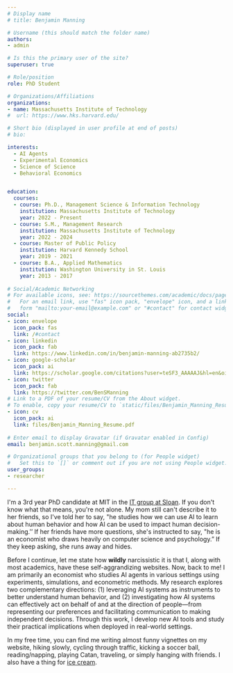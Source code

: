 ```yaml
---
# Display name
# title: Benjamin Manning

# Username (this should match the folder name)
authors: 
- admin

# Is this the primary user of the site?
superuser: true

# Role/position
role: PhD Student

# Organizations/Affiliations
organizations:
- name: Massachusetts Institute of Technology
#  url: https://www.hks.harvard.edu/

# Short bio (displayed in user profile at end of posts)
# bio: 

interests:
  - AI Agents
  - Experimental Economics
  - Science of Science
  - Behavioral Economics


education:
  courses:
  - course: Ph.D., Management Science & Information Technology
    institution: Massachusetts Institute of Technology
    year: 2022 - Present
  - course: S.M., Management Research
    institution: Massachusetts Institute of Technology
    year: 2022 - 2024   
  - course: Master of Public Policy
    institution: Harvard Kennedy School
    year: 2019 - 2021
  - course: B.A., Applied Mathematics
    institution: Washington University in St. Louis
    year: 2013 - 2017
    
# Social/Academic Networking
# For available icons, see: https://sourcethemes.com/academic/docs/page-builder/#icons
#   For an email link, use "fas" icon pack, "envelope" icon, and a link in the
#   form "mailto:your-email@example.com" or "#contact" for contact widget.
social:
- icon: envelope
  icon_pack: fas
  link: /#contact
- icon: linkedin
  icon_pack: fab
  link: https://www.linkedin.com/in/benjamin-manning-ab2735b2/
- icon: google-scholar
  icon_pack: ai
  link: https://scholar.google.com/citations?user=teSF3_AAAAAJ&hl=en&oi=sra
- icon: twitter
  icon_pack: fab
  link: https://twitter.com/BenSManning
# Link to a PDF of your resume/CV from the About widget.
# To enable, copy your resume/CV to `static/files/Benjamin_Manning_Resume.pdf` and uncomment the lines below.
- icon: cv
  icon_pack: ai
  link: files/Benjamin_Manning_Resume.pdf
  
# Enter email to display Gravatar (if Gravatar enabled in Config)
email: benjamin.scott.manning@gmail.com

# Organizational groups that you belong to (for People widget)
#   Set this to `[]` or comment out if you are not using People widget.
user_groups:
- researcher

---
```

I'm a 3rd year PhD candidate at MIT in the [IT group at Sloan](https://mitsloan.mit.edu/phd/program-overview/it). If you don't know what that means, you're not alone. My mom still can't describe it to her friends, so I've told her to say, "he studies how we can use AI to learn about human behavior and how AI can be used to impact human decision-making.’’ If her friends have more questions, she's instructed to say, "he is an economist who draws heavily on computer science and psychology.” If they keep asking, she runs away and hides.

Before I continue, let me state how **wildly** narcissistic it is that I, along with most academics, have these self-aggrandizing websites. Now, back to me! 
I am primarily an economist who studies AI agents in various settings using experiments, simulations, and econometric methods. My research explores two complementary directions: (1) leveraging AI systems as instruments to better understand human behavior, and (2) investigating how AI systems can effectively act on behalf of and at the direction of people—from representing our preferences and facilitating communication to making independent decisions. Through this work, I develop new AI tools and study their practical implications when deployed in real-world settings.

In my free time, you can find me writing almost funny vignettes on my website, hiking slowly, cycling through traffic, kicking a soccer ball, reading/napping, playing Catan, traveling, or simply hanging with friends. I also have a thing for [ice cream](https://benjaminmanning.substack.com/p/im-almost-30-and-im-still-writing).





